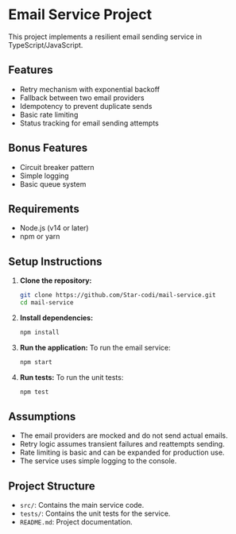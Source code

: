 # Email Service Project

This project implements a resilient email sending service in TypeScript/JavaScript.

## Features
- Retry mechanism with exponential backoff
- Fallback between two email providers
- Idempotency to prevent duplicate sends
- Basic rate limiting
- Status tracking for email sending attempts

## Bonus Features
- Circuit breaker pattern
- Simple logging
- Basic queue system

## Requirements
- Node.js (v14 or later)
- npm or yarn

## Setup Instructions

1. **Clone the repository:**
   ```bash
   git clone https://github.com/Star-codi/mail-service.git
   cd mail-service
   ```

2. **Install dependencies:**
   ```bash
   npm install
   ```

3. **Run the application:**
   To run the email service:
   ```bash
   npm start
   ```

4. **Run tests:**
   To run the unit tests:
   ```bash
   npm test
   ```

## Assumptions
- The email providers are mocked and do not send actual emails.
- Retry logic assumes transient failures and reattempts sending.
- Rate limiting is basic and can be expanded for production use.
- The service uses simple logging to the console.

## Project Structure
- `src/`: Contains the main service code.
- `tests/`: Contains the unit tests for the service.
- `README.md`: Project documentation.

